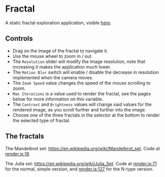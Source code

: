 # Fractal

A static fractal exploration application, visible [here](https://fractal.thundernerds.org).

## Controls
- Drag on the image of the fractal to navigate it.
- Use the mouse wheel to zoom in / out.
- The `Resolution` slider will modify the image resolution, note that increasing it makes the application *much* lower.
- The `Motion Blur` switch will enable / disable the decrease in resolution implemented when the camera moves.
- The `Zoom Speed` value changes the speed of the mouse scrolling to zoom.
- `Max Iterations` is a value used to render the fractal, see the pages below for more information on this variable.
- The `Contrast` and `Brightness` values will change said values for the rendered image, as you scroll further and further into the image.
- Choose one of the three fractals in the selector at the bottom to render the selected type of fractal.

## The fractals

The Mandelbrot set: https://en.wikipedia.org/wiki/Mandelbrot_set.
Code at [render.js:18](https://github.com/154852/Fractal/blob/80c809f29f684454bdfea60ac562df550d6945e9/render.js#L18)

The Julia set: https://en.wikipedia.org/wiki/Julia_Set.
Code at [render.js:71](https://github.com/154852/Fractal/blob/80c809f29f684454bdfea60ac562df550d6945e9/render.js#L71) for the normal, simple version, and [render.js:127](https://github.com/154852/Fractal/blob/80c809f29f684454bdfea60ac562df550d6945e9/render.js#L127) for the N-type version.
